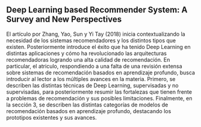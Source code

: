 ## Deep Learning based Recommender System: A Survey and New Perspectives

El artículo por Zhang, Yao, Sun y Yi Tay (2018) inicia contextualizando la necesidad de los sistemas recomendadores y los distintos tipos que existen. Posteriormente introduce el éxito que ha tenido Deep Learning en distintas aplicaciones y cómo ha revolucionado las arquitecturas recomendadoras logrando una alta calidad de recomendación. En particular, el atriculo, respondiendo a una falta de una revisión extensa sobre sistemas de recomendación basados en aprendizaje profundo, busca introducir al lector a los múltiples avances en la materia. Primero, se describen las distintas técnicas de Deep Learning, supervisadas y no supervisadas, para posteriormente resumir las fortalezas que tienen frente a problemas de recomendación y sus posibles limitaciones. Finalmente, en la sección 3, se describen las distintas categorías de modelos de recomendación basados ​​en aprendizaje profundo, destacando los prototipos existentes y sus avances.
